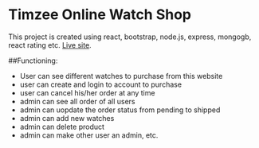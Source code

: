 # Timzee Online Watch Shop

This project is created using react, bootstrap, node.js, express, mongogb, react rating etc. [Live site](https://timzee-watch-shop.firebaseapp.com/).

##Functioning:
* User can see different watches to purchase from this website
* user can create and login to account to purchase
* user can cancel his/her order at any time
* admin can see all order of all users
* admin can uopdate the order status from pending to shipped
* admin can add new watches
* admin can delete product
* admin can make other user an admin, etc.
